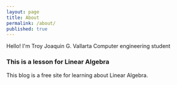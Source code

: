 ```yaml
---
layout: page
title: About
permalink: /about/
published: true
---
```


Hello! I'm Troy Joaquin G. Vallarta Computer engineering student

### This is a lesson for Linear Algebra

This blog is a free site for learning about Linear Algebra.

